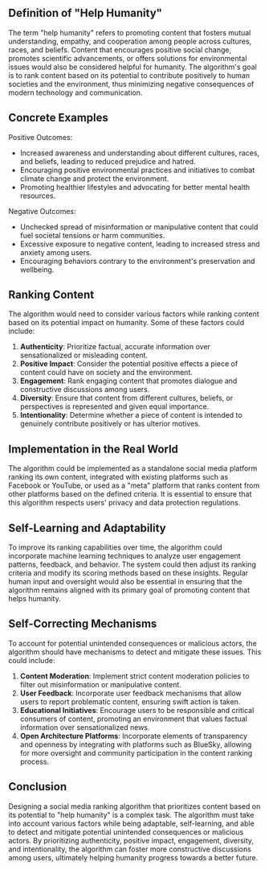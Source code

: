 ## Definition of "Help Humanity"

The term "help humanity" refers to promoting content that fosters mutual understanding, empathy, and cooperation among people across cultures, races, 
and beliefs. Content that encourages positive social change, promotes scientific advancements, or offers solutions for environmental issues would also 
be considered helpful for humanity. The algorithm's goal is to rank content based on its potential to contribute positively to human societies and the 
environment, thus minimizing negative consequences of modern technology and communication.

## Concrete Examples

Positive Outcomes:
- Increased awareness and understanding about different cultures, races, and beliefs, leading to reduced prejudice and hatred.
- Encouraging positive environmental practices and initiatives to combat climate change and protect the environment.
- Promoting healthier lifestyles and advocating for better mental health resources.

Negative Outcomes:
- Unchecked spread of misinformation or manipulative content that could fuel societal tensions or harm communities.
- Excessive exposure to negative content, leading to increased stress and anxiety among users.
- Encouraging behaviors contrary to the environment's preservation and wellbeing.

## Ranking Content

The algorithm would need to consider various factors while ranking content based on its potential impact on humanity. Some of these factors could 
include:

1. **Authenticity**: Prioritize factual, accurate information over sensationalized or misleading content.
2. **Positive Impact**: Consider the potential positive effects a piece of content could have on society and the environment.
3. **Engagement**: Rank engaging content that promotes dialogue and constructive discussions among users.
4. **Diversity**: Ensure that content from different cultures, beliefs, or perspectives is represented and given equal importance.
5. **Intentionality**: Determine whether a piece of content is intended to genuinely contribute positively or has ulterior motives.

## Implementation in the Real World

The algorithm could be implemented as a standalone social media platform ranking its own content, integrated with existing platforms such as Facebook 
or YouTube, or used as a "meta" platform that ranks content from other platforms based on the defined criteria. It is essential to ensure that this 
algorithm respects users' privacy and data protection regulations.

## Self-Learning and Adaptability

To improve its ranking capabilities over time, the algorithm could incorporate machine learning techniques to analyze user engagement patterns, 
feedback, and behavior. The system could then adjust its ranking criteria and modify its scoring methods based on these insights. Regular human input 
and oversight would also be essential in ensuring that the algorithm remains aligned with its primary goal of promoting content that helps humanity.

## Self-Correcting Mechanisms

To account for potential unintended consequences or malicious actors, the algorithm should have mechanisms to detect and mitigate these issues. This 
could include:

1. **Content Moderation**: Implement strict content moderation policies to filter out misinformation or manipulative content.
2. **User Feedback**: Incorporate user feedback mechanisms that allow users to report problematic content, ensuring swift action is taken.
3. **Educational Initiatives**: Encourage users to be responsible and critical consumers of content, promoting an environment that values factual 
information over sensationalized news.
4. **Open Architecture Platforms**: Incorporate elements of transparency and openness by integrating with platforms such as BlueSky, allowing for more 
oversight and community participation in the content ranking process.

## Conclusion

Designing a social media ranking algorithm that prioritizes content based on its potential to "help humanity" is a complex task. The algorithm must 
take into account various factors while being adaptable, self-learning, and able to detect and mitigate potential unintended consequences or malicious 
actors. By prioritizing authenticity, positive impact, engagement, diversity, and intentionality, the algorithm can foster more constructive 
discussions among users, ultimately helping humanity progress towards a better future.